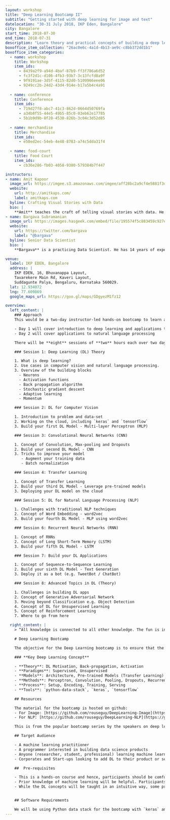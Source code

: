 ```yaml
---
layout: workshop
title: "Deep Learning Bootcamp II"
subtitle: "Getting started with deep learning for image and text"
datelocation: "30-31 July 2018, IKP Eden, Bangalore"
city: Bangalore
start_time: 2018-07-30
end_time: 2018-07-31
description: "Learn theory and practical concepts of building a deep learning solution in the space of computer vision and natural language processing."
boxoffice_item_collection: "26ac0e6c-4a1d-4b13-ae9c-c8bb372dd1b1"
boxoffice_item_categories:
  - name: workshop 
    title: Workshop  
    item_ids:  
      - 8439a2f9-a94d-4baf-87b9-ff3f786a6d52
      - fc3f2d1c-d106-4fb3-93b7-3c13fcfd8a9f
      - 9f9191ae-3d5f-4115-82d0-5109966eee06
      - 9249cc2b-24d2-43d4-914e-b17a5b4c4a91
   
  - name: conference 
    title: Conference  
    item_ids:  
      - 719d27f8-abc7-41c3-862d-0664d50769fa
      - a34b8f55-44e5-49b5-85c0-03eb62e17785
      - 5b1b9d9b-8f20-4530-826b-3c04c3d52d85
 
  - name: merchandise  
    title: Merchandise 
    item_ids: 
      - e50ed2ec-54eb-4e48-8783-a74c5dda31f4
 
  - name: food-court 
    title: Food Court  
    item_ids: 
      - cb36e286-fb03-4058-9380-579384b7f447

instructors:
- name: Amit Kapoor
  image_url: https://imgee.s3.amazonaws.com/imgee/aff28bc2a9cf4e5881f3dd51d56d53b7.jpeg
  website:
    url: http://amitkaps.com/
    label: amitkaps.com
  byline: Crafting Visual Stories with Data
  bio: |
    **Amit** teaches the craft of telling visual stories with data. He conducts workshops and trainings on Data Science in Python and R, as well as on Data Visualisation topics. His background is in strategy consulting having worked with AT Kearney in India, then with Booz & Company in Europe and more recently for startups in Bangalore. He did his B.Tech in Mechanical Engineering from IIT, Delhi and PGDM (MBA) from IIM, Ahmedabad. You can find more about him at [amitkaps.com](http://amitkaps.com/) and tweet him at [@amitkaps](https://twitter.com/amitkaps).
- name: Bargava Subramanian
  image_url: https://images.hasgeek.com/embed/file/195574f5c883459c927ecfdef066715c
  website:
    url: https://twitter.com/bargava
    label: "@bargava"
  byline: Senior Data Scientist
  bio: |
    **Bargava** is a practicing Data Scientist. He has 14 years of experience delivering business analytics solutions to Investment Banks, Entertainment Studios and High-Tech companies. He has given talks and conducted workshops on Data Science, Machine Learning, Deep Learning and Optimization in Python and R. He has a Masters in Statistics from University of Maryland, College Park, USA. He is an ardent NBA fan. You can tweet to him at @bargava.

venue:
  label: IKP EDEN, Bangalore
  address: |
    IKP EDEN, 16, Bhuvanappa Layout, 
    Tavarekere Main Rd, Kaveri Layout, 
    Suddagunte Palya, Bengaluru, Karnataka 560029.
  lat: 12.934072
  lng: 77.609869
  google_maps_url: https://goo.gl/maps/GDgyezM1fz12

overview:
  left_content: |
    ### Approach
    This would be a two-day instructor-led hands-on bootcamp to learn and implement an end-to-end deep learning model for computer vision (image recognition and generation) and natural language processing (text classfication and generation)

    - Day 1 will cover introduction to deep learning and applications to computer vision
    - Day 2 will cover applications to natural language processing

    There will be **eight** sessions of **two** hours each over two days.

    ### Session 1: Deep Learning (DL) Theory

    1. What is deep learning? 
    2. Use cases in computer vision and natural language processing.
    3. Overview of the building blocks
      - Neurons
      - Activation functions
      - Back propagation algorithm
      - Stochastic gradient descent
      - Adaptive learning 
      - Momentum

    ### Session 2: DL for Computer Vision 

    1. Introduction to problem and data-set
    2. Working on the cloud, including `keras` and `tensorflow`
    3. Build your first DL Model - Multi-layer Perceptron (MLP)

    ### Session 3: Convolutional Neural Networks (CNN)

    1. Concept of Convolution, Max-pooling and Dropouts
    2. Build your second DL Model - CNN
    3. Tricks to improve your model
       - Augment your training data
       - Batch normalization

    ### Session 4: Transfer Learning

    1. Concept of Transfer Learning
    2. Build your third DL Model - Leverage pre-trained models
    3. Deploying your DL model on the cloud

    ### Session 5: DL for Natural Language Processing (NLP)

    1. Challenges with traditional NLP techniques
    2. Concept of Word Embedding - word2vec 
    3. Build your fourth DL Model - MLP using word2vec

    ### Session 6: Recurrent Neural Networks (RNN)

    1. Concept of RNNs 
    2. Concept of Long Short-Term Memory (LSTM)
    3. Build your fifth DL Model - LSTM

    ### Session 7: Build your DL Applications

    1. Concept of Sequence-to-Sequence Learning
    2. Build your sixth DL Model - Text Generation
    3. Deploy it as a bot (e.g. TweetBot / ChatBot)

    ### Session 8: Advanced Topics in DL (Theory)

    1. Challenges in building DL apps
    2. Concept of Generative Adversarial Network
    3. Moving beyond Classification e.g. Object Detection
    4. Concept of DL for Unsupervised Learning
    5. Concept of Reinforcement Learning
    7. Where to go from here

  right_content: |
    > “All knowledge is connected to all other knowledge. The fun is in making the connections.” — Arthur Aufderheide

    # Deep Learning Bootcamp

    The objective for the Deep Learning bootcamp is to ensure that the participants have enough theory and practical concepts of building a deep learning solution in the space of computer vision and natural language processing. Post the bootcamp, all the participants would be familiar with the following key concepts and would be able to apply them to a problem.

    ### **Key Deep Learning Concept**

    - **Theory**: DL Motivation, Back-propagation, Activation
    - **Paradigms**: Supervised, Unsupervised
    - **Models**: Architecture, Pre-trained Models (Transfer Learning)
    - **Methods**: Perceptron, Convolution, Pooling, Dropouts, Recurrent, LSTM
    - **Process**: Setup, Encoding, Training, Serving
    - **Tools**: `python-data-stack`, `keras`, `tensorflow`

    ## Resources

    The material for the bootcamp is hosted on github:
    - For Image: [https://github.com/rouseguy/DeepLearning-Image](https://github.com/rouseguy/DeepLearning-Image)
    - For NLP: [https://github.com/rouseguy/DeepLearning-NLP](https://github.com/rouseguy/DeepLearning-NLP)

    This is from the popular bootcamp series by the speakers on deep learning. Additional materials relevant to learning Deep Learning would be shared prior to the bootcamp.

    ## Target Audience

    - A machine learning practitioner
    - A programmer interested in building data science products
    - Anyone (researcher, student, professional) learning machine learning
    - Corporates and Start-ups looking to add DL to their product or service offerings

    ##  Pre-requisites

    - This is a hands-on course and hence, participants should be comfortable with programming. Familiarity with python data stack is ideal.
    - Prior knowledge of machine learning will be helpful. Participants should have some practice with basic machine learning problems e.g. regression, classification.
    - While the DL concepts will be taught in an intuitive way, some prior knowledge of linear algebra and calculus would be helpful.


    ## Software Requirements

    We will be using Python data stack for the bootcamp with `keras` and `tensorflow` for the deep learning component. Please install Ananconda for Python 3 for the bootcamp. Additional requirement will be communicated to participants.
---
```

